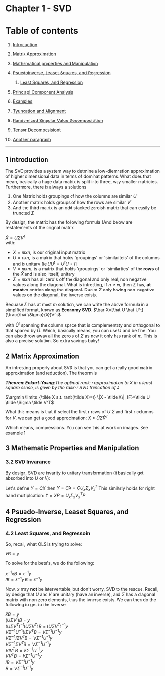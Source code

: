 # Chapter 1 - SVD

# Table of contents
1. [Introduction](#introduction)
2. [Matrix Approximation](#matapprox)
3. [Mathematical properties and Manipulation](#props)
4. [PsuedoInverse, Leaset Squares, and Regression](#OLS)
    1. [Least Squares, and Regression](#OLS_R)
5. [Princiapl Component Analysis]()
6. [Examples]()
7. [Tyuncation and Alignment]()
8. [Randomized Singular Value Decomposisition]()
9. [Tensor Decomposisiont]()
    
3. [Another paragraph](#paragraph2)

----

## 1 introduction <a name="introduction"></a>

The SVC provides a system way to detmine a low-diemnstion approximation  of higher dimensional data in terms of dominat patterns. What does that mean, basically a huge data matrix is split into three, way smaller matricies. Furthermore, there is always a solutions 
1. One Matrix holds groupings of how the columns are similar $U$
2. Another matrix holds groups of how the rows are similar $V^t$
3. And the third matrix is an odd stacked zeroish matrix that can easily be truncted $\Sigma$
    
By design, the matrix has the following formula (And below are restatements of the orignal matrix
    
$\bar X=U\Sigma V^T$  
with:
 * $X=mxn$, is our original input matrix  
 * $U=nxn$, is a matrix that holds 'groupings' or 'similariteis' of the columns and is unitary [ie $UU^t=U^tU=I$]
 * $V=mxm$, is a matrix that holds 'groupings' or 'similarties' of the **rows** of the $\bar X$ and is also, itself, unitary
 * $\Sigma=mxn$ has all zero's off the diagonal and only real, non negative values along the diagonal. What is intresting, if $n \geq m$, then $\Sigma$ has, **at most** $m$ entries along the diagonal. Due to $\Sigma$ only having non-negative values on the diagonal, the inverse exists.
 
Becuase $\Sigma$ has at most $m$ solution, we can write the above formula in a simplfied format, known as **Economy SVD**.
$\bar X=[\hat U \hat U^t][\frac{\hat \Sigma}{0}]V^t$
     
with $\hat U^t$ spanning the column space that is complementaty and orthogonal to that spaned by $\hat U$. Which, basically means, you can use U and be fine. You can also throw away all the zero's of $\Sigma$ as now it only has rank of $m$. This is also a precise solution. So extra savings baby!
    
## 2 Matrix Approximation <a name = 'matapprox'></a>

An intresting property about SVD is that you can get a really good matrix approximation (and reduction). The theorm is

***Theorem Eckart-Young***:*The optimal rank-r approximation to $X$ in a least square sense, is given by the rank-r SVD truncation of $X$*

$\argmin \limits_{\tilde X s.t. rank(\tilde X)=r} \|X - \tilde X\|_{F}=\tilde U \tilde \Sigma \tilde V^T$ 

What this means is that if select the first r rows of $U$ $\Sigma$ and first r columns for $V$, we can get a good approcimation: $X\approx \tilde U \tilde \Sigma \tilde V^T$

Which means, compressions. You can see this at work on images. See example 1

## 3 Mathematic Properties and Manipulation <a name = 'props'></a>

### 3.2 SVD Invarance

By design, SVD are invarity to unitary transformation (it basically get absorbed into $U$ or $V$):

Let's define $Y=CX$ then $Y=CX=CU_{x}\Sigma_{x} V^{T}_{x}$
This similarly holds for right hand multiplcation: $Y=XP=U_{x}\Sigma_{x} V^{T}_{x}P$

## 4 Psuedo-Inverse, Leaset Squares, and Regression <a name = 'OLS'></a>


### 4.2 Least Squares, and Regressoin <a name = 'OLS_R'></a>
So, recall, what OLS is trying to solve:

$\bar xB=y$

To solve for the beta's, we do the following:

$\bar x^{-1}\bar xB=\bar x^{-1}y$  
$IB=\bar x^{-1}y$
$B=\bar x^{-1}y$

Now, $x$ may **not** be intervertable, but don't worry, SVD to the rescue. Recall, by design that $U$ and $V$ are unitary (have an inverse), and $\Sigma$ has a diagonal matrix with non zero elements, thus the ivnerse exists. We can then do the following to get to the inverse

$\bar xB=y$  
$(U\Sigma V^t)B=y$  
$(U\Sigma V^T)^{-1}(U\Sigma V^T)B=(U\Sigma V^T)^{-1}y$   
$V\Sigma ^{-1}U^{-1}U\Sigma V^T B=V\Sigma^{-1}U^{-1}y$  
$V\Sigma ^{-1}I\Sigma V^T B=V\Sigma^{-1}U^{-1}y$  
$V\Sigma ^{-1}\Sigma V^T B=V\Sigma^{-1}U^{-1}y$  
$VIV^T B=V\Sigma^{-1}U^{-1}y$  
$V V^T B=V\Sigma^{-1}U^{-1}y$  
$I B=V\Sigma^{-1}U^{-1}y$  
$B=V\Sigma^{-1}U^{-1}y$  